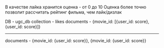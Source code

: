 В качестве лайка хранится оценка - от 0 до 10
Оценка более точно позволит рассчитать рейтинг фильма, чем лайк/дизлак

DB - ugc_db
collection - likes
documents - {movie_id: [{user_id: score},
                        {user_id: score}]}


_____
documents - {movie_id: {user_id: score}}, 
           {movie_id: {user_id: score}}